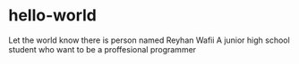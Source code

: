 # hello-world
Let the world know there is person named Reyhan Wafii
A junior high school student who want to be a proffesional programmer
